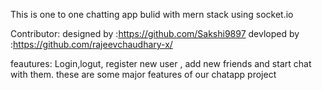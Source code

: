 This is one to one chatting app bulid with mern stack using socket.io 

Contributor:
designed by :https://github.com/Sakshi9897
devloped by :https://github.com/rajeevchaudhary-x/

feautures: Login,logut, register new user , add new friends and start chat with them.
these are some major features of our chatapp project 
